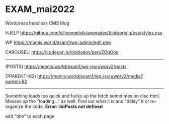 # EXAM_mai2022

Wordpress headless CMS blog

HJELP
https://github.com/siljeangelvik/avenadev/blob/origin/css/styles.css

WP
https://momis.world/exam1/wp-admin/edit.php

CAROUSEL:
https://codepen.io/dobladov/pen/ZOqOoa

---

(POSTS)
https://momis.world/exam1/wp-json/wp/v2/posts

(?PARENT=62)
https://momis.world/exam1/wp-json/wp/v2/media?parent=62

---

Something loads too quick and fucks up the fetch sometimes on disc.html. Messes up the "loading..." as well. Find out what it is and "delay" it or re-organize the code. **Error: listPosts not defined**

add "title" to each page
